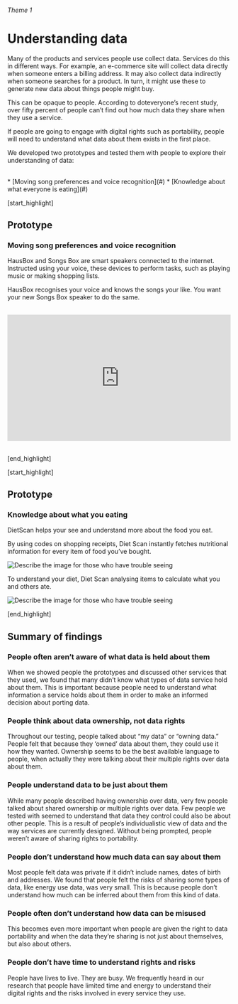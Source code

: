 ###### Theme 1
# Understanding data

Many of the products and services people use collect data. Services do this in different ways. For example, an e-commerce site will collect data directly when someone enters a billing address. It may also collect data indirectly when someone searches for a product. In turn, it might use these to generate new data about things people might buy.

This can be opaque to people. According to doteveryone’s recent study, over fifty percent of people can’t find out how much data they share when they use a service. 

If people are going to engage with digital rights such as portability, people will need to understand what data about them exists in the first place.

We developed two prototypes and tested them with people to explore their understanding of data:


<br>
* [Moving song preferences and voice recognition](#)
* [Knowledge about what everyone is eating](#)

[start_highlight]

## Prototype
### Moving song preferences and voice recognition

HausBox and Songs Box are smart speakers connected to the internet. Instructed using your voice, these devices to perform tasks, such as playing music or making shopping lists. 

HausBox recognises your voice and knows the songs your like. You want your new Songs Box speaker to do the same.

<br>
<div style="padding:56.25% 0 0 0;position:relative;"><iframe src="https://player.vimeo.com/video/267629982?autoplay=1&loop=1&title=0&byline=0&portrait=0" style="position:absolute;top:0;left:0;width:100%;height:100%;" frameborder="0" webkitallowfullscreen mozallowfullscreen allowfullscreen></iframe></div><script src="https://player.vimeo.com/api/player.js"></script>
<br>

[end_highlight]

[start_highlight]

## Prototype
### Knowledge about what you eating

DietScan helps your see and understand more about the food you eat. 

By using codes on shopping receipts, Diet Scan instantly fetches nutritional information for every item of food you’ve bought. 

![Describe the image for those who have trouble seeing](http://s3-eu-west-1.amazonaws.com/projectsbyif.com/longform/dataportability.projectsbyif.com/Diet-Information_Mockup_12_3-2_v1.jpg)

To understand your diet, Diet Scan analysing items to calculate what you and others ate. 

![Describe the image for those who have trouble seeing](http://s3-eu-west-1.amazonaws.com/projectsbyif.com/longform/dataportability.projectsbyif.com/Diet-Information_Mockup_34_3-2_v1.jpg)

[end_highlight]

## Summary of findings

### People often aren’t aware of what data is held about them
When we showed people the prototypes and discussed other services that they used, we found that many didn’t know what types of data service hold about them. This is important because people need to understand what information a service holds about them in order to make an informed decision about porting data.

### People think about data ownership, not data rights
Throughout our testing, people talked about “my data” or “owning data.” People felt that because they ‘owned’ data about them, they could use it how they wanted. Ownership seems to be the best available language to people, when actually they were talking about their multiple rights over data about them.

### People understand data to be just about them
While many people described having ownership over data, very few people talked about shared ownership or multiple rights over data. Few people we tested with seemed to understand that data they control could also be about other people. This is a result of people’s individualistic view of data and the way services are currently designed. Without being prompted, people weren’t aware of sharing rights to portability. 

### People don’t understand how much data can say about them
Most people felt data was private if it didn’t include names, dates of birth and addresses. We found that people felt the risks of sharing some types of data, like energy use data, was very small. This is because people don’t understand how much can be inferred about them from this kind of data. 

### People often don’t understand how data can be misused
This becomes even more important when people are given the right to data portability and when the data they’re sharing is not just about themselves, but also about others. 

### People don’t have time to understand rights and risks
People have lives to live. They are busy. We frequently heard in our research that people have limited time and energy to understand their digital rights and the risks involved in every service they use.





